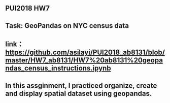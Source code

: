 
## PUI2018 HW7

## Task: GeoPandas on NYC census data
## link：https://github.com/asilayi/PUI2018_ab8131/blob/master/HW7_ab8131/HW7%20ab8131%20geopandas_census_instructions.ipynb
## In this assginment, I practiced organize, create and display spatial dataset using geopandas.
